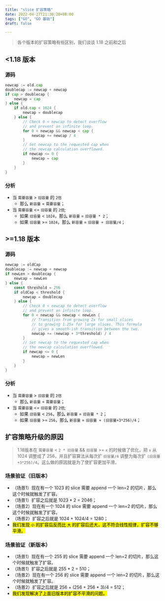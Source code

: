 ```yaml
---
title: "slice 扩容策略"
date: 2022-04-27T21:30:20+08:00
tags: ["GO", "GO 基础"]
draft: false

---
```


> 各个版本的扩容策略有些区别，我们谈谈 1.18 之前和之后

## <1.18 版本

### 源码

```go
newcap := old.cap
doublecap := newcap + newcap
if cap > doublecap {
    newcap = cap
} else {
    if old.cap < 1024 {
        newcap = doublecap
    } else {
        // Check 0 < newcap to detect overflow
        // and prevent an infinite loop.
        for 0 < newcap && newcap < cap {
            newcap += newcap / 4
        }
        // Set newcap to the requested cap when
        // the newcap calculation overflowed.
        if newcap <= 0 {
            newcap = cap
        }
    }
}
```

### 分析

- 当 `需要容量` > `旧容量` 的 `2倍`
    - 那么 `新容量` = `需要容量`；
- 当 `需要容量` <= `旧容量` 的 `2倍`;
    - 如果 `旧容量` < `1024`，那么 `新容量` = `旧容量 * 2`；
    - 如果 `旧容量` >= `1024`，那么 `新容量` = `旧容量 + 旧容量/4`；

## >=1.18 版本

### 源码

```go
newcap := oldCap
doublecap := newcap + newcap
if newLen > doublecap {
    newcap = newLen
} else {
    const threshold = 256
    if oldCap < threshold {
        newcap = doublecap
    } else {
        // Check 0 < newcap to detect overflow
        // and prevent an infinite loop.
        for 0 < newcap && newcap < newLen {
            // Transition from growing 2x for small slices
            // to growing 1.25x for large slices. This formula
            // gives a smooth-ish transition between the two.
            newcap += (newcap + 3*threshold) / 4
        }
        // Set newcap to the requested cap when
        // the newcap calculation overflowed.
        if newcap <= 0 {
            newcap = newLen
        }
    }
}
```

### 分析

- 当 `需要容量` > `旧容量` 的 `2倍`
    - 那么 `新容量` = `需要容量`；
- 当 `需要容量` <= `旧容量` 的 `2倍`;
    - 如果 `旧容量` < `256`，那么 `新容量` = `旧容量 * 2`；
    - 如果 `旧容量` >= `256`，那么 `新容量` = `旧容量 + (旧容量+3*256)/4`；


## 扩容策略升级的原因

> 1.18版本在 `需要容量` < `2 * 旧容量` && `旧容量` >= `x` 的时候做了优化，把 `x` 从 1024 调整成了 256，并且扩容算法从每次扩 `旧容量/4` 调整为每次扩 `(旧容量+3*256)/4`。这么做的原因就是为了使扩容更加平滑。<br />

### 场景验证（旧版本）

- （场景1）现在有一个 1023 的 slice 需要 append 一个 len=2 的切片，那么这个时候就触发了扩容。
- （场景1）扩容之后就是 1023 * 2 = 2046；
- （场景2）现在有一个 1024 的 slice 需要 append 一个 len=2 的切片，那么这个时候就触发了扩容。
- （场景2）扩容之后就是 1024 + 1024/4 = 1280；
- <mark>我们发现 `小` 的扩容后反而比 `大` 的扩容后还大，这不符合线性规律，扩容不够平滑。</mark>

### 场景验证（新版本）

- （场景1）现在有一个 255 的 slice 需要 append 一个 len=2 的切片，那么这个时候就触发了扩容。
- （场景1）扩容之后就是 255 * 2 = 510；
- （场景2）现在有一个 256 的 slice 需要 append 一个 len=2 的切片，那么这个时候就触发了扩容。
- （场景2）扩容之后就是 256 + (256 + 256 * 3)/4 = 512；
- <mark>我们发现解决了上面旧版本的扩容不平滑的问题。</mark>

